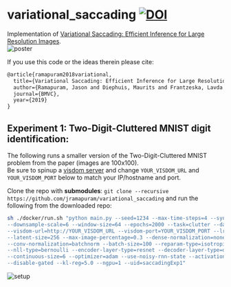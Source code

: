# variational_saccading [![DOI](https://zenodo.org/badge/124655768.svg)](https://zenodo.org/badge/latestdoi/124655768)



Implementation of [Variational Saccading: Efficient Inference for Large Resolution Images](https://arxiv.org/abs/1812.03170).  
![poster](poster/Variational_Saccading_BMVC2019.png)  

If you use this code or the ideas therein please cite:

```tex
@article{ramapuram2018variational,
  title={Variational Saccading: Efficient Inference for Large Resolution Images},
  author={Ramapuram, Jason and Diephuis, Maurits and Frantzeska, Lavda and Webb, Russ and Kalousis, Alexandros},
  journal={BMVC},
  year={2019}
}
```

## Experiment 1: Two-Digit-Cluttered MNIST digit identification:

The following runs a smaller version of the Two-Digit-Cluttered MNIST problem from the paper (images are 100x100).  
Be sure to spinup a [visdom server](https://github.com/facebookresearch/visdom) and change `YOUR_VISDOM_URL` and `YOUR_VISDOM_PORT` below to match your IP/hostname and port.

Clone the repo with **submodules**: `git clone --recursive https://github.com/jramapuram/variational_saccading` and run the following from the downloaded repo:

```bash
sh ./docker/run.sh "python main.py --seed=1234 --max-time-steps=4 --synthetic-upsample-size=100 \  
--downsample-scale=6 --window-size=64 --epochs=2000 --task=clutter --data-dir=/cluttered_mnist \  
--visdom-url=http://YOUR_VISDOM_URL --visdom-port=YOUR_VISDOM_PORT --lr=1e-05 --clip=0.25 \  
--latent-size=256 --max-image-percentage=0.3 --dense-normalization=none \  
--conv-normalization=batchnorm --batch-size=100 --reparam-type=isotropic_gaussian \  
--nll-type=bernoulli --encoder-layer-type=resnet --decoder-layer-type=dense \  
--continuous-size=6 --optimizer=adam --use-noisy-rnn-state --activation=elu \  
--disable-gated --kl-reg=5.0 --ngpu=1 --uid=saccadingExp1"
```

![setup](imgs/setup.gif)  
